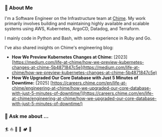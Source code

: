### 👋 About Me

I'm a Software Engineer on the Infrastructure team at [Chime](https://github.com/chime). My work primarily involves building and maintaining highly available and scalable systems using AWS, Kubernetes, ArgoCD, Datadog, and Terraform.

I mainly code in Python and Bash, with some experience in Ruby and Go.

I've also shared insights on Chime's engineering blog:

* **How We Preview Kubernetes Changes at Chime:** [2023] [https://medium.com/life-at-chime/how-we-preview-kubernetes-changes-at-chime-5b4871847c5e](https://medium.com/life-at-chime/how-we-preview-kubernetes-changes-at-chime-5b4871847c5e)
* **How We Upgraded Our Core Database with Just 5 Minutes of Downtime:** [2025] [https://careers.chime.com/en/life-at-chime/engineering-at-chime/how-we-upgraded-our-core-database-with-just-5-minutes-of-downtime/](https://careers.chime.com/en/life-at-chime/engineering-at-chime/how-we-upgraded-our-core-database-with-just-5-minutes-of-downtime/)


### 💬 Ask me about ...

:surfer: :boat: :runner: :bicyclist: :camping:  :guitar: 

<!--
**Nicolas-Richard/Nicolas-Richard** is a ✨ _special_ ✨ repository because its `README.md` (this file) appears on your GitHub profile.

Here are some ideas to get you started:

- 🔭 I’m currently working on ...
- 🌱 I’m currently learning ...
- 👯 I’m looking to collaborate on ...
- 🤔 I’m looking for help with ...

- 📫 How to reach me: ...
- 😄 Pronouns: ...
- ⚡ Fun fact: ...
-->
